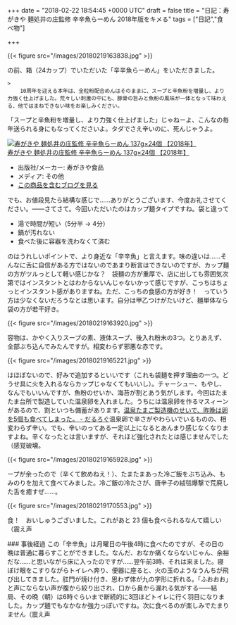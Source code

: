 
+++
date = "2018-02-22 18:54:45 +0000 UTC"
draft = false
title = "日記：寿がきや 麺処井の庄監修 辛辛魚らーめん 2018年版をキメる"
tags = ["日記","食べ物"]

+++


{{< figure src="/images/20180219163838.jpg"  >}}

の前、箱（24カップ）でいただいた「辛辛魚らーめん」をいただきました。

    >
        10周年を迎える本年は、全粒粉配合めんはそのままに、スープと辛魚粉を増量し、より力強く仕上げました。荒々しい刺激の中にも、豚骨の旨みと魚粉の風味が一体となって味わえる、他ではまねできない味をお楽しみください。

    
「スープと辛魚粉を増量し、より力強く仕上げました」じゃねーよ、こんなの毎年送られる身にもなってくださいよ。タダでさえ辛いのに、死んじゃうよ。<div class="hatena-asin-detail"><a href="http://www.amazon.co.jp/exec/obidos/ASIN/B078GM14D4/bestylesnet-22/"><img src="https://images-fe.ssl-images-amazon.com/images/I/61Te6t46CCL._SL160_.jpg" class="hatena-asin-detail-image" alt="寿がきや 麺処井の庄監修 辛辛魚らーめん 137g×24個 【2018年】" title="寿がきや 麺処井の庄監修 辛辛魚らーめん 137g×24個 【2018年】"/></a><div class="hatena-asin-detail-info"><a href="http://www.amazon.co.jp/exec/obidos/ASIN/B078GM14D4/bestylesnet-22/">寿がきや 麺処井の庄監修 辛辛魚らーめん 137g×24個 【2018年】</a><ul><li><span class="hatena-asin-detail-label">出版社/メーカー:</span> 寿がきや食品</li><li><span class="hatena-asin-detail-label">メディア:</span> その他</li><li><a href="http://d.hatena.ne.jp/asin/B078GM14D4/bestylesnet-22" target="_blank">この商品を含むブログを見る</a></li></ul></div><div class="hatena-asin-detail-foot"></div></div>でも、お値段見たら結構な感じで……ありがとうございます、今度お礼させてください。――さてさて。今回いただいたのはカップ麺タイプですね。袋と違って

<ul>
<li>湯で時間が短い（5分半 → 4分）</li>
<li>鍋が汚れない</li>
<li>食べた後に容器を洗わなくて済む</li>
</ul>のはうれしいポイントで、より身近な「辛辛魚」と言えます。味の違いは……そんなに舌に自信がある方ではないのであまり断言はできないのですが、カップ麺の方がツルっとして軽い感じかな？　袋麺の方が重厚で、店に出しても雰囲気次第ではインスタントとはわからないんじゃないかって感じですが、こっちはちょっとインスタント感がありますね。ただ、こっちの食感の方が好き！　っていう方は少なくないだろうなとは思います。自分は甲乙つけがたいけど、麺単体なら袋の方が若干好き。

{{< figure src="/images/20180219163920.jpg"  >}}

容物は、かやく入りスープの素、液体スープ、後入れ粉末の3つ。とりあえず、全部ぶち込んでみたんですが。相変わらず邪悪な赤です。

{{< figure src="/images/20180219165221.jpg"  >}}

はほぼないので、好みで追加するといいです（これも袋麺を押す理由の一つ。どうせ具に火を入れるならカップじゃなくてもいいし）。チャーシュー、もやし、なんでもいいんですが、魚粉のせいか、海苔が割とあう気がします。今回はたまたま台所で製造していた温泉卵を入れました。うちには温泉卵を作るマスィーンがあるので、割といつも備蓄があります。[温泉たまご製造機のせいで、昨晩は卵を5個も食べてしまった。 - だるろぐ](http://blog.daruyanagi.jp/entry/2015/12/12/130000)温泉卵で辛さがやわらいでいるものの、相変わらず辛い。でも、辛いのってある一定以上になるとあんまり感じなくなりますよね。辛くなったとは言いますが、それほど強化されたとは感じませんでした（感覚破壊。

{{< figure src="/images/20180219165928.jpg"  >}}

ープが余ったので（辛くて飲めねえ！）、たまたまあった冷ご飯をぶち込み、もみのりを加えて食べてみました。冷ご飯の冷たさが、唐辛子の絨毯爆撃で荒廃した舌を癒すぜ……。

{{< figure src="/images/20180219170553.jpg"  >}}

食！　おいしゅうございました。これがあと 23 個も食べられるなんて嬉しい（震え声

<div class="section">
    ### 事後経過
    この「辛辛魚」は月曜日の午後4時に食べたのですが、その日の晩は普通に暮らすことができました。なんだ、おなか痛くならないじゃん、余裕だな……と思いながら床に入ったのですが……翌午前3時、それは来ました。寝ぼけ眼をこすりながらトイレへ奔り、便器に座ると、火の玉のようなうんちが飛び出してきました。肛門が焼け付き、思わず体が九の字形に折れる。「ふおおお」と声にならない声が腹から絞り出され、口から鼻から漏れる気がする――結局、その晩（朝）は6時ぐらいまで断続的に3回ほどトイレに行く羽目になりました。カップ麺でもなかなか強力っぽいですね。次に食べるのが楽しみでたまりません（震え声

</div>

